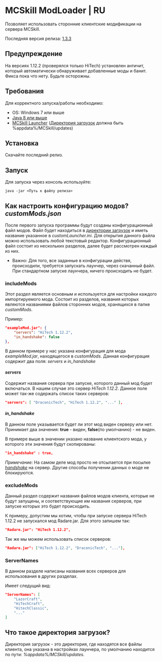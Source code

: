 MCSkill ModLoader | RU
==============
Позволяет использовать сторонние клиентские модификации на сервера MCSkill.

Последняя версия релиза: [1.3.3](https://github.com/CallowBlack/MCSkill-ModLoader/releases/tag/v1.3.3)

## Предупреждение

На версиях 1.12.2 (проверялся только HiTech) установлен античит, который автоматически обнаруживает добавленные моды и банит. Фикса пока что нету. Будьте осторожны.

## Требования
Для корректного запуска/работы необходимо:
- OS: Windows 7 или выше
- [Java 8 или выше](https://www.java.com)
- [MCSkill Launcher](https://mcskill.net/?page=start) ([Директория загрузок](#LoadsDirectory) должна быть %appdata%/MCSkill/updates)

## Установка
Скачайте последний релиз.

## Запуск
Для запуска через консоль используйте:
```shell
java -jar <Путь к файлу релиза>
```

## Как настроить конфигурацию модов? *customMods.json*
После первого запуска программы будут созданы конфигурационный файл модов. Файл будет находиться в [директории загрузок](#LoadsDirectory) и иметь название указанное в *customLauncher.ini*. Для открытия данного файла можно использовать любой текстовый редактор. Конфигурационный файл состоит из нескольких разделов, далее будет рассмотрен каждый из них.

* Важно: Для того, все заданные в конфигурации действя, происходили, требуется запускать лаунчер, через скачанный файл. При стандартном запуске лаунчера, ничего происходить не будет. 
### includeMods
Этот раздел является основным и используется для настройки каждого импортируемого мода.
Состоит из разделов, названия которых являются названиями файлов сторонних модов, хранящихся в папке *customMods*.

Пример:
```json
"exampleMod.jar": {
    "servers": "HiTech 1.12.2",
    "in_handshake": false
},
```
В данном примере у нас указана конфигурация для мода *exampleMod.jar*, находящегося в *customMods*.
Данная конфигурация содержит два поля: *servers* и *in_handshake*

#### *servers*
Содержит названия сервера при запуске, которого данный мод будет включаться. В нашем случае это сервер *HiTech 1.12.2*.
Данное поле может так-же содержать список таких серверов:
```json
"servers": [ "DraconicTech", "HiTech 1.12.2", "..." ],
```

#### *in_handshake*
В данном поле указывается будет ли этот мод виден серверу или нет. Принимает два значения: **true** - виден, **false**(по умолчанию) - не виден.

В примере выше в значении указано название клиентского мода, у которого эти значения будут скопированы:
```json
"in_handshake" : true,
```
*Примечание:* На самом деле мод просто не отсылается при посылке [*handshake*](https://wiki.vg/Minecraft_Forge_Handshake#ModList) на сервер. Другие способы получении данных о моде не блокируются.

### excludeMods
Данный раздел содержит названия файлов модов клиента, которые не будут запущены, и соответствующие им названия серверов, при запуске которых это будет происходить.

К примеру, допустим мы хотим, чтобы при запуске сервера HiTech 1.12.2 не запускался мод Radare.jar. Для этого запишем так:
```json
"Radare.jar": "HiTech 1.12.2",
```
Так же мы можем использовать список серверов:

```json
"Radare.jar": ["HiTech 1.12.2", "DraconicTech", "..."],
```

### ServerNames
В данном разделе написаны названия всех серверов для использования в других разделах.

Имеет следущий вид:
```json
"ServerNames": [
    "LazorCraft",
    "HiTechCraft",
    "HitechClassic",
    "..."
]
```

## Что такое директория загрузок? <a name="LoadsDirectory"></a>
Директория загрузок - это директория, где находятся все файлы клиента, она указана в настройках лаунчера, по умолчанию находится по пути: *%appdata%/MCSkill/updates*.
